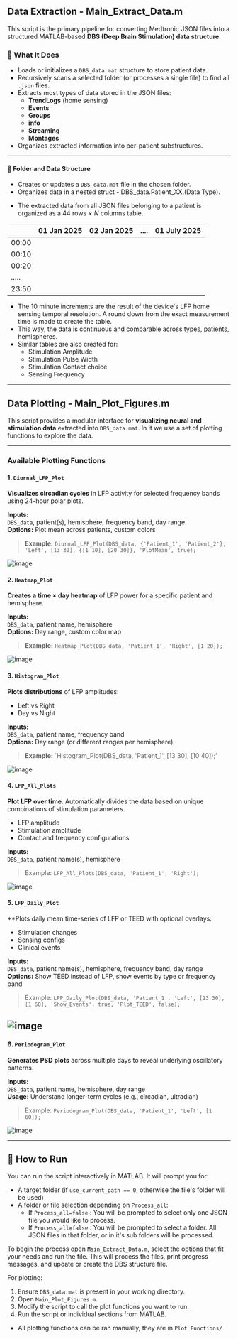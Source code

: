 ## Data Extraction - Main_Extract_Data.m
This script is the primary pipeline for converting Medtronic JSON files into a structured MATLAB-based **DBS (Deep Brain Stimulation) data structure**.

### 📌 What It Does
- Loads or initializes a `DBS_data.mat` structure to store patient data.
- Recursively scans a selected folder (or processes a single file) to find all `.json` files.
- Extracts most types of data stored in the JSON files:
    - **TrendLogs** (home sensing)
    - **Events**
    - **Groups**
    -  **info**
    - **Streaming** 
    - **Montages**
- Organizes extracted information into per-patient substructures.
---
#### 📂 Folder and Data Structure
- Creates or updates a `DBS_data.mat` file in the chosen folder.
- Organizes data in a nested struct - DBS_data.Patient_XX.(Data Type).
* The extracted data from all JSON files belonging to a patient is organized as a 44 rows × _N_ columns table.

|       | 01 Jan 2025 | 02 Jan 2025 | .... | 01 July 2025 |
| ----- | ----------- | ----------- | ---- | ------------ |
| 00:00 |             |             |      |              |
| 00:10 |             |             |      |              |
| 00:20 |             |             |      |              |
| ..... |             |             |      |              |
| 23:50 |             |             |      |              |
* The 10 minute increments are the result of the device's LFP home sensing temporal resolution. A round down from the exact measurement time is made to create the table.
* This way, the data is continuous and comparable across types, patients, hemispheres.
* Similar tables are also created for:
  - Stimulation Amplitude
  - Stimulation Pulse Width
  - Stimulation Contact choice
  - Sensing Frequency

---

## Data Plotting - Main_Plot_Figures.m
This script provides a modular interface for **visualizing neural and stimulation data** extracted into `DBS_data.mat`. In it we use a set of plotting functions to explore the data.

---

###  Available Plotting Functions

#### 1. `Diurnal_LFP_Plot`
**Visualizes circadian cycles** in LFP activity for selected frequency bands using 24-hour polar plots.

**Inputs:**  
`DBS_data`, patient(s), hemisphere, frequency band, day range  
**Options:** Plot mean across patients, custom colors

>**Example:**
`Diurnal_LFP_Plot(DBS_data, {'Patient_1', 'Patient_2'}, 'Left', [13 30], {[1 10], [20 30]}, 'PlotMean', true);`

![image](https://github.com/user-attachments/assets/a5cb0407-cbed-4e72-985f-43ed199e9417)

#### 2. `Heatmap_Plot`
**Creates a time × day heatmap** of LFP power for a specific patient and hemisphere.

**Inputs:**  
`DBS_data`, patient name, hemisphere  
**Options:** Day range, custom color map

>**Example:**
`Heatmap_Plot(DBS_data, 'Patient_1', 'Right', [1 20]);`

![image](https://github.com/user-attachments/assets/547e8793-f21c-4498-ad6d-f962ec977ba9)

#### 3. `Histogram_Plot`
**Plots distributions** of LFP amplitudes:
- Left vs Right
- Day vs Night

**Inputs:**  
`DBS_data`, patient name, frequency band  
**Options:** Day range (or different ranges per hemisphere)

>**Example:**
`Histogram_Plot(DBS_data, 'Patient_1', [13 30], [10 40]);'

![image](https://github.com/user-attachments/assets/8ab84a69-1a1f-4280-9633-b63ca182ce7c)


#### 4. `LFP_All_Plots`
**Plot LFP over time**. Automatically divides the data based on unique combinations of stimulation parameters.
- LFP amplitude
- Stimulation amplitude
- Contact and frequency configurations

**Inputs:**  
`DBS_data`, patient name(s), hemisphere

> Example:
`LFP_All_Plots(DBS_data, 'Patient_1', 'Right');`

![image](https://github.com/user-attachments/assets/2387770c-4ca0-4d61-a40a-4b629ac22507)

#### 5. `LFP_Daily_Plot`
**Plots daily mean time-series of LFP or TEED with optional overlays:
- Stimulation changes
- Sensing configs
- Clinical events

**Inputs:**  
`DBS_data`, patient name(s), hemisphere, frequency band, day range  
**Options:** Show TEED instead of LFP, show events by type or frequency band

> Example:
`LFP_Daily_Plot(DBS_data, 'Patient_1', 'Left', [13 30], [1 60], 'Show_Events', true, 'Plot_TEED', false);`

![image](https://github.com/user-attachments/assets/98d777fe-3ab7-4d8f-9aeb-082b8f1bdbef)
---

#### 6. `Periodogram_Plot`
**Generates PSD plots** across multiple days to reveal underlying oscillatory patterns.

**Inputs:**  
`DBS_data`, patient name, hemisphere, day range  
**Usage:** Understand longer-term cycles (e.g., circadian, ultradian)

> Example:
`Periodogram_Plot(DBS_data, 'Patient_1', 'Left', [1 60]);`

![image](https://github.com/user-attachments/assets/23303be8-bbd1-4ad2-aa85-2537da8ca378)


---
## 🚀 How to Run
You can run the script interactively in MATLAB. It will prompt you for:
- A target folder (if `use_current_path == 0`, otherwise the file's folder will be used)
- A folder or file selection depending on `Process_all`:
  - If `Process_all=false` : You will be prompted to select only one JSON file you would like to process.
  - If `Process_all=false` : You will be prompted to select a folder. All JSON files in that folder, or in it's sub folders will be processed.
    
To begin the process open `Main_Extract_Data.m`, select the options that fit your needs and run the file. 
This will process the files, print progress messages, and update or create the DBS structure file.

For plotting:
1. Ensure `DBS_data.mat` is present in your working directory.
2. Open `Main_Plot_Figures.m`.
3. Modify the script to call the plot functions you want to run.
4. Run the script or individual sections from MATLAB.
 - All plotting functions can be ran manually, they are in `Plot Functions/`
